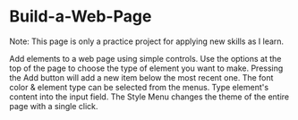 # Build-a-Web-Page
Note: This page is only a practice project for applying new skills as I learn.

Add elements to a web page using simple controls. 
Use the options at the top of the page to choose the type of element you want to make.
Pressing the Add button will add a new item below the most recent one. 
The font color & element type can be selected from the menus.
Type element's content into the input field.
The Style Menu changes the theme of the entire page with a single click. 
